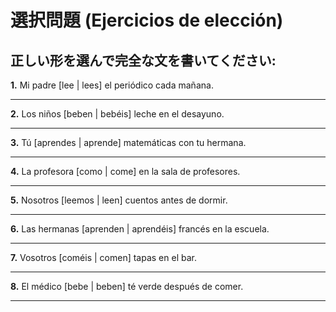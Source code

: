 # 選択問題 (Ejercicios de elección)

## 正しい形を選んで完全な文を書いてください:

**1.** Mi padre [lee | lees] el periódico cada mañana.

   _________________________________

**2.** Los niños [beben | bebéis] leche en el desayuno.

   _________________________________

**3.** Tú [aprendes | aprende] matemáticas con tu hermana.

   _________________________________

**4.** La profesora [como | come] en la sala de profesores.

   _________________________________

**5.** Nosotros [leemos | leen] cuentos antes de dormir.

   _________________________________

**6.** Las hermanas [aprenden | aprendéis] francés en la escuela.

   _________________________________

**7.** Vosotros [coméis | comen] tapas en el bar.

   _________________________________

**8.** El médico [bebe | beben] té verde después de comer.

   _________________________________